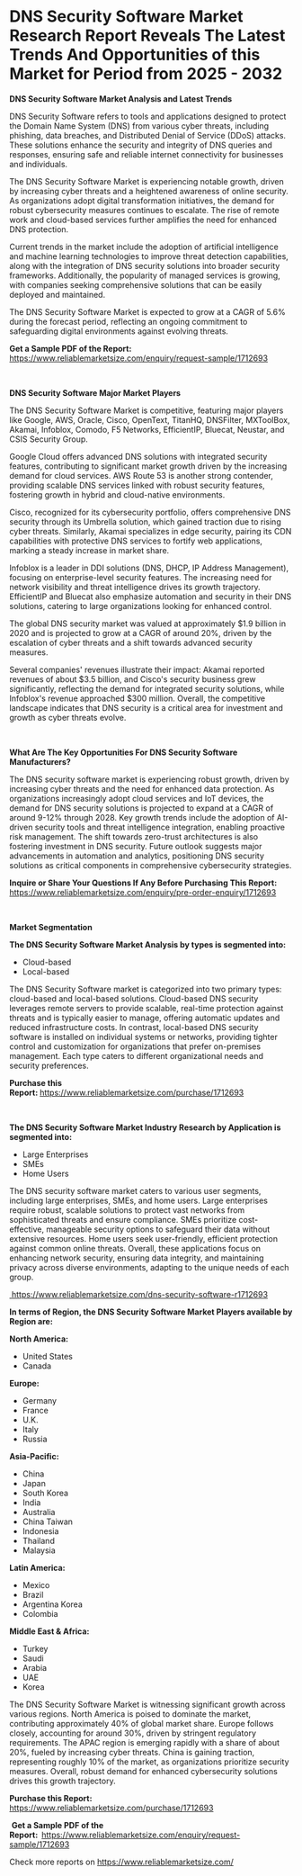 <p><h1>DNS Security Software Market Research Report Reveals The Latest Trends And Opportunities of this Market for Period from 2025 - 2032</h1></p><p><strong>DNS Security Software Market Analysis and Latest Trends</strong></p>
<p><p>DNS Security Software refers to tools and applications designed to protect the Domain Name System (DNS) from various cyber threats, including phishing, data breaches, and Distributed Denial of Service (DDoS) attacks. These solutions enhance the security and integrity of DNS queries and responses, ensuring safe and reliable internet connectivity for businesses and individuals.</p><p>The DNS Security Software Market is experiencing notable growth, driven by increasing cyber threats and a heightened awareness of online security. As organizations adopt digital transformation initiatives, the demand for robust cybersecurity measures continues to escalate. The rise of remote work and cloud-based services further amplifies the need for enhanced DNS protection.</p><p>Current trends in the market include the adoption of artificial intelligence and machine learning technologies to improve threat detection capabilities, along with the integration of DNS security solutions into broader security frameworks. Additionally, the popularity of managed services is growing, with companies seeking comprehensive solutions that can be easily deployed and maintained.</p><p>The DNS Security Software Market is expected to grow at a CAGR of 5.6% during the forecast period, reflecting an ongoing commitment to safeguarding digital environments against evolving threats.</p></p>
<p><strong>Get a Sample PDF of the Report:&nbsp;</strong> <a href="https://www.reliablemarketsize.com/enquiry/request-sample/1712693?utm_campaign=1836&utm_medium=2&utm_source=Github&utm_content=ia&utm_term=11032025&utm_id=dns-security-software">https://www.reliablemarketsize.com/enquiry/request-sample/1712693</a></p>
<p>&nbsp;</p>
<p><strong>DNS Security Software Major Market Players</strong></p>
<p><p>The DNS Security Software Market is competitive, featuring major players like Google, AWS, Oracle, Cisco, OpenText, TitanHQ, DNSFilter, MXToolBox, Akamai, Infoblox, Comodo, F5 Networks, EfficientIP, Bluecat, Neustar, and CSIS Security Group. </p><p>Google Cloud offers advanced DNS solutions with integrated security features, contributing to significant market growth driven by the increasing demand for cloud services. AWS Route 53 is another strong contender, providing scalable DNS services linked with robust security features, fostering growth in hybrid and cloud-native environments.</p><p>Cisco, recognized for its cybersecurity portfolio, offers comprehensive DNS security through its Umbrella solution, which gained traction due to rising cyber threats. Similarly, Akamai specializes in edge security, pairing its CDN capabilities with protective DNS services to fortify web applications, marking a steady increase in market share.</p><p>Infoblox is a leader in DDI solutions (DNS, DHCP, IP Address Management), focusing on enterprise-level security features. The increasing need for network visibility and threat intelligence drives its growth trajectory. EfficientIP and Bluecat also emphasize automation and security in their DNS solutions, catering to large organizations looking for enhanced control.</p><p>The global DNS security market was valued at approximately $1.9 billion in 2020 and is projected to grow at a CAGR of around 20%, driven by the escalation of cyber threats and a shift towards advanced security measures.</p><p>Several companies' revenues illustrate their impact: Akamai reported revenues of about $3.5 billion, and Cisco's security business grew significantly, reflecting the demand for integrated security solutions, while Infoblox's revenue approached $300 million. Overall, the competitive landscape indicates that DNS security is a critical area for investment and growth as cyber threats evolve.</p></p>
<p>&nbsp;</p>
<p><strong>What Are The Key Opportunities For DNS Security Software Manufacturers?</strong></p>
<p><p>The DNS security software market is experiencing robust growth, driven by increasing cyber threats and the need for enhanced data protection. As organizations increasingly adopt cloud services and IoT devices, the demand for DNS security solutions is projected to expand at a CAGR of around 9-12% through 2028. Key growth trends include the adoption of AI-driven security tools and threat intelligence integration, enabling proactive risk management. The shift towards zero-trust architectures is also fostering investment in DNS security. Future outlook suggests major advancements in automation and analytics, positioning DNS security solutions as critical components in comprehensive cybersecurity strategies.</p></p>
<p><strong>Inquire or Share Your Questions If Any Before Purchasing This Report:</strong> <a href="https://www.reliablemarketsize.com/enquiry/pre-order-enquiry/1712693?utm_campaign=1836&utm_medium=2&utm_source=Github&utm_content=ia&utm_term=11032025&utm_id=dns-security-software">https://www.reliablemarketsize.com/enquiry/pre-order-enquiry/1712693</a></p>
<p>&nbsp;</p>
<p><strong>Market Segmentation</strong></p>
<p><strong>The DNS Security Software Market Analysis by types is segmented into:</strong></p>
<p><ul><li>Cloud-based</li><li>Local-based</li></ul></p>
<p><p>The DNS Security Software market is categorized into two primary types: cloud-based and local-based solutions. Cloud-based DNS security leverages remote servers to provide scalable, real-time protection against threats and is typically easier to manage, offering automatic updates and reduced infrastructure costs. In contrast, local-based DNS security software is installed on individual systems or networks, providing tighter control and customization for organizations that prefer on-premises management. Each type caters to different organizational needs and security preferences.</p></p>
<p><strong>Purchase this Report:&nbsp;</strong><a href="https://www.reliablemarketsize.com/purchase/1712693?utm_campaign=1836&utm_medium=2&utm_source=Github&utm_content=ia&utm_term=11032025&utm_id=dns-security-software">https://www.reliablemarketsize.com/purchase/1712693</a></p>
<p>&nbsp;</p>
<p><strong>The DNS Security Software Market Industry Research by Application is segmented into:</strong></p>
<p><ul><li>Large Enterprises</li><li>SMEs</li><li>Home Users</li></ul></p>
<p><p>The DNS security software market caters to various user segments, including large enterprises, SMEs, and home users. Large enterprises require robust, scalable solutions to protect vast networks from sophisticated threats and ensure compliance. SMEs prioritize cost-effective, manageable security options to safeguard their data without extensive resources. Home users seek user-friendly, efficient protection against common online threats. Overall, these applications focus on enhancing network security, ensuring data integrity, and maintaining privacy across diverse environments, adapting to the unique needs of each group.</p></p>
<p><a href="https://www.reliablemarketsize.com/dns-security-software-r1712693?utm_campaign=1836&utm_medium=2&utm_source=Github&utm_content=ia&utm_term=11032025&utm_id=dns-security-software">&nbsp;https://www.reliablemarketsize.com/dns-security-software-r1712693</a></p>
<p><strong>In terms of Region, the DNS Security Software Market Players available by Region are:</strong></p>
<p>
    <p> <strong> North America: </strong>
        <ul>
            <li>United States</li>
            <li>Canada</li>
        </ul>
        </p> 
    <p> <strong> Europe: </strong>
        <ul>
            <li>Germany</li>
            <li>France</li>
            <li>U.K.</li>
            <li>Italy</li>
            <li>Russia</li>
        </ul>
        </p> 
    <p> <strong> Asia-Pacific: </strong>
        <ul>
            <li>China</li>
            <li>Japan</li>
            <li>South Korea</li>
            <li>India</li>
            <li>Australia</li>
            <li>China Taiwan</li>
            <li>Indonesia</li>
            <li>Thailand</li>
            <li>Malaysia</li>
        </ul>
        </p> 
    <p> <strong> Latin America: </strong>
        <ul>
            <li>Mexico</li>
            <li>Brazil</li>
            <li>Argentina Korea</li>
            <li>Colombia</li>
        </ul>
        </p> 
    <p> <strong> Middle East & Africa: </strong>
        <ul>
            <li>Turkey</li>
            <li>Saudi</li>
            <li>Arabia</li>
            <li>UAE</li>
            <li>Korea</li>
        </ul>
    </p>
    </p>
<p><p>The DNS Security Software Market is witnessing significant growth across various regions. North America is poised to dominate the market, contributing approximately 40% of global market share. Europe follows closely, accounting for around 30%, driven by stringent regulatory requirements. The APAC region is emerging rapidly with a share of about 20%, fueled by increasing cyber threats. China is gaining traction, representing roughly 10% of the market, as organizations prioritize security measures. Overall, robust demand for enhanced cybersecurity solutions drives this growth trajectory.</p></p>
<p><strong>Purchase this Report: </strong><a href="https://www.reliablemarketsize.com/purchase/1712693?utm_campaign=1836&utm_medium=2&utm_source=Github&utm_content=ia&utm_term=11032025&utm_id=dns-security-software">https://www.reliablemarketsize.com/purchase/1712693</a></p>
<p>&nbsp;<strong>Get a Sample PDF of the Report:&nbsp;&nbsp;</strong><a href="https://www.reliablemarketsize.com/enquiry/request-sample/1712693?utm_campaign=1836&utm_medium=2&utm_source=Github&utm_content=ia&utm_term=11032025&utm_id=dns-security-software">https://www.reliablemarketsize.com/enquiry/request-sample/1712693</a></p>
<p><strong></strong></p>
<p>Check more reports on <a href="https://www.reliablemarketsize.com/?utm_campaign=1836&utm_medium=2&utm_source=Github&utm_content=ia&utm_term=11032025&utm_id=dns-security-software">https://www.reliablemarketsize.com/</a></p>